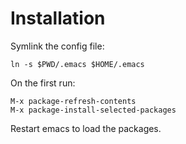# Installation

Symlink the config file:

```
ln -s $PWD/.emacs $HOME/.emacs
```

On the first run:

```
M-x package-refresh-contents
M-x package-install-selected-packages
```

Restart emacs to load the packages.
